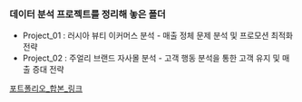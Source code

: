 ### 데이터 분석 프로젝트를 정리해 놓은 폴더

- Project_01 : 러시아 뷰티 이커머스 분석 - 매출 정체 문제 분석 및 프로모션 최적화 전략
- Project_02 : 주얼리 브랜드 자사몰 분석 - 고객 행동 분석을 통한 고객 유지 및 매출 증대 전략

[포트폴리오_합본_링크](https://vo.la/pemwEZ)

